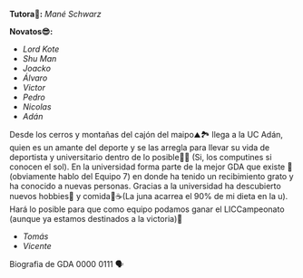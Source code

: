 **Tutora🐼:** _Mané Schwarz_

**Novatos😎:**
- _Lord Kote_
- _Shu Man_
- _Joacko_
- _Álvaro_
- _Victor_
- _Pedro_
- _Nicolas_
- _Adán_

Desde los cerros y montañas del cajón del maipo⛰️🏞️ llega a la UC Adán, quien es un amante del deporte y se las arregla para llevar su vida de deportista y universitario dentro de lo posible📖🥊 (Si, los computines si conocen el sol). En la universidad forma parte de la mejor GDA que existe 🤠 (obviamente hablo del Equipo 7) en donde ha tenido un recibimiento grato y ha conocido a nuevas personas. Gracias a la universidad ha descubierto nuevos hobbies🏓 y comida🧁☕(La juna acarrea el 90% de mi dieta en la u). Hará lo posible para que como equipo podamos ganar el LICCampeonato (aunque ya estamos destinados a la victoria)👑
- _Tomás_
- _Vicente_

Biografia de GDA 0000 0111 🗣️
